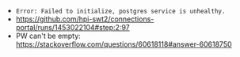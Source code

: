 * `Error: Failed to initialize, postgres service is unhealthy.`
* https://github.com/hpi-swt2/connections-portal/runs/1453022104#step:2:97
* PW can't be empty: https://stackoverflow.com/questions/60618118#answer-60618750